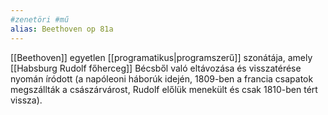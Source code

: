 ```yaml
---
#zenetöri #mű
alias: Beethoven op 81a
---
```


[[Beethoven]] egyetlen [[programatikus|programszerű]] szonátája, amely [[Habsburg Rudolf főherceg]] Bécsből való eltávozása és visszatérése nyomán íródott (a napóleoni háborúk idején, 1809-ben a francia csapatok megszállták a császárvárost, Rudolf előlük menekült és csak 1810-ben tért vissza).